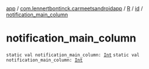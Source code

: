 [app](../../../index.md) / [com.lennertbontinck.carmeetsandroidapp](../../index.md) / [R](../index.md) / [id](index.md) / [notification_main_column](./notification_main_column.md)

# notification_main_column

`static val notification_main_column: `[`Int`](https://kotlinlang.org/api/latest/jvm/stdlib/kotlin/-int/index.html)
`static val notification_main_column: `[`Int`](https://kotlinlang.org/api/latest/jvm/stdlib/kotlin/-int/index.html)
